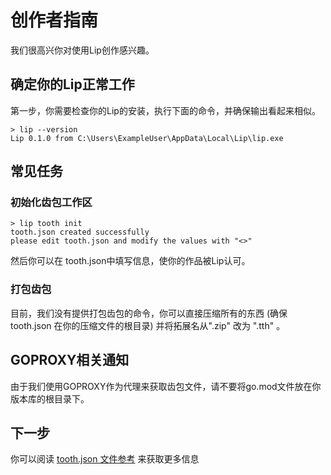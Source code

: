 # 创作者指南

我们很高兴你对使用Lip创作感兴趣。


## 确定你的Lip正常工作

第一步，你需要检查你的Lip的安装，执行下面的命令，并确保输出看起来相似。

```shell
> lip --version
Lip 0.1.0 from C:\Users\ExampleUser\AppData\Local\Lip\lip.exe
```

## 常见任务

### 初始化齿包工作区

```shell
> lip tooth init
tooth.json created successfully
please edit tooth.json and modify the values with "<>"
```

然后你可以在 tooth.json中填写信息，使你的作品被Lip认可。

### 打包齿包

目前，我们没有提供打包齿包的命令，你可以直接压缩所有的东西 (确保 tooth.json 在你的压缩文件的根目录) 并将拓展名从".zip" 改为 ".tth" 。


## GOPROXY相关通知

由于我们使用GOPROXY作为代理来获取齿包文件，请不要将go.mod文件放在你版本库的根目录下。

## 下一步

你可以阅读 [tooth.json 文件参考](tooth_json_file_reference.md) 来获取更多信息